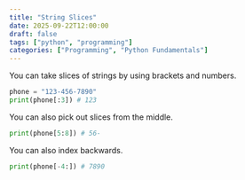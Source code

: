 ```yaml
---
title: "String Slices"
date: 2025-09-22T12:00:00
draft: false
tags: ["python", "programming"]
categories: ["Programming", "Python Fundamentals"]
---
```


You can take slices of strings by using brackets and numbers.

```python
phone = "123-456-7890"
print(phone[:3]) # 123
```

You can also pick out slices from the middle.

```python
print(phone[5:8]) # 56-
```

You can also index backwards.

```python
print(phone[-4:]) # 7890
```
